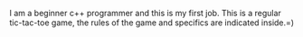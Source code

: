 I am a beginner c++ programmer and this is my first job. 
This is a regular tic-tac-toe game, the rules of the game and specifics are indicated inside.=)